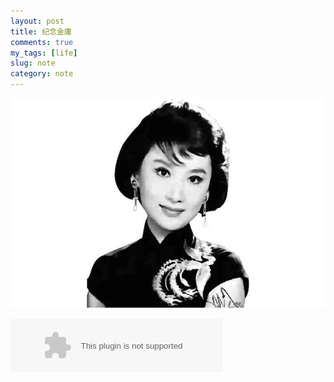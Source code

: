 ```yaml
---
layout: post
title: 纪念金庸
comments: true
my_tags: [life]
slug: note
category: note
---
```


<img src="/images/xiameng.jpg" alt="pal">

<p>
<embed autostart="true" hidden="true" loop="true" src="//music.163.com/style/swf/widget.swf?sid=236426&type=2&auto=1&width=320&height=66" width="340" height="86">
</p>





